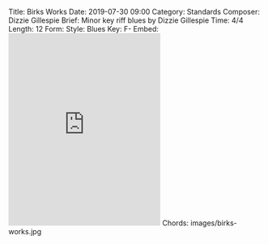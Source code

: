 Title: Birks Works
Date: 2019-07-30 09:00
Category: Standards
Composer: Dizzie Gillespie
Brief: Minor key riff blues by Dizzie Gillespie
Time: 4/4
Length: 12
Form:
Style: Blues
Key: F-
Embed: <iframe src="https://open.spotify.com/embed/user/thatdavidmiller/playlist/0nSP7EszPXNyIVloieCqov" width="300" height="380" frameborder="0" allowtransparency="true" allow="encrypted-media"></iframe>
Chords: images/birks-works.jpg
